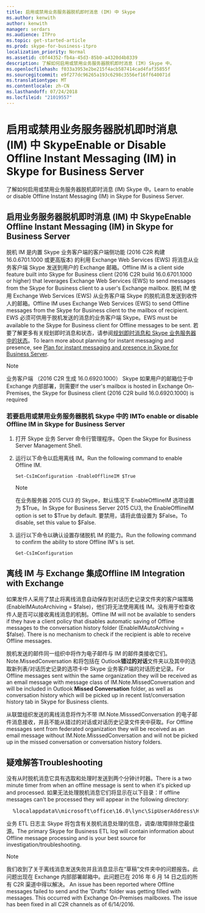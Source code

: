 ```yaml
---
title: 启用或禁用业务服务器脱机即时消息 (IM) 中 Skype
ms.author: kenwith
author: kenwith
manager: serdars
ms.audience: ITPro
ms.topic: get-started-article
ms.prod: skype-for-business-itpro
localization_priority: Normal
ms.assetid: c0f44352-fb4a-45d3-85b0-a4320d4b8339
description: 了解如何启用或禁用业务服务器脱机即时消息 (IM) Skype 中。
ms.openlocfilehash: f033a3953e2be215f4acb587414cad4faf35855f
ms.sourcegitcommit: e9f277dc96265a193c6298c3556ef16ff640071d
ms.translationtype: MT
ms.contentlocale: zh-CN
ms.lasthandoff: 07/24/2018
ms.locfileid: "21019557"
---
```

# <a name="enable-or-disable-offline-instant-messaging-im-in-skype-for-business-server"></a><span data-ttu-id="98c22-103">启用或禁用业务服务器脱机即时消息 (IM) 中 Skype</span><span class="sxs-lookup"><span data-stu-id="98c22-103">Enable or Disable Offline Instant Messaging (IM) in Skype for Business Server</span></span>
 
<span data-ttu-id="98c22-104">了解如何启用或禁用业务服务器脱机即时消息 (IM) Skype 中。</span><span class="sxs-lookup"><span data-stu-id="98c22-104">Learn to enable or disable Offline Instant Messaging (IM) in Skype for Business Server.</span></span>
  
## <a name="enable-offline-instant-messaging-im-in-skype-for-business-server"></a><span data-ttu-id="98c22-105">启用业务服务器脱机即时消息 (IM) 中 Skype</span><span class="sxs-lookup"><span data-stu-id="98c22-105">Enable Offline Instant Messaging (IM) in Skype for Business Server</span></span>

<span data-ttu-id="98c22-106">脱机 IM 是内置 Skype 业务客户端的客户端侧功能 (2016 C2R 构建 16.0.6701.1000 或更高版本) 的利用 Exchange Web Services (EWS) 将消息从业务客户端 Skype 发送到用户的 Exchange 邮箱。</span><span class="sxs-lookup"><span data-stu-id="98c22-106">Offline IM is a client side feature built into Skype for Business client (2016 C2R build 16.0.6701.1000 or higher) that leverages Exchange Web Services (EWS) to send messages from the Skype for Business client to a user's Exchange mailbox.</span></span> <span data-ttu-id="98c22-107">脱机 IM 使用 Exchange Web Services (EWS) 从业务客户端 Skype 的脱机消息发送到收件人的邮箱。</span><span class="sxs-lookup"><span data-stu-id="98c22-107">Offline IM uses Exchange Web Services (EWS) to send Offline messages from the Skype for Business client to the mailbox of recipient.</span></span> <span data-ttu-id="98c22-108">EWS 必须可供用于脱机发送的消息的业务客户端 Skype。</span><span class="sxs-lookup"><span data-stu-id="98c22-108">EWS must be available to the Skype for Business client for Offline messages to be sent.</span></span> <span data-ttu-id="98c22-109">若要了解更多有关规划即时消息和状态，请参阅[规划即时消息和 Skype 业务服务器中的状态](../../plan-your-deployment/instant-messaging-and-presence.md)。</span><span class="sxs-lookup"><span data-stu-id="98c22-109">To learn more about planning for instant messaging and presence, see [Plan for instant messaging and presence in Skype for Business Server](../../plan-your-deployment/instant-messaging-and-presence.md).</span></span>
  
> [!NOTE]
> <span data-ttu-id="98c22-110">业务客户端 （2016 C2R 生成 16.0.6920.1000） Skype 如果用户的邮箱位于中 Exchange 内部部署，则需要</span><span class="sxs-lookup"><span data-stu-id="98c22-110">If the user's mailbox is hosted in Exchange On-Premises, the Skype for Business client (2016 C2R build 16.0.6920.1000) is required</span></span> 
  
### <a name="to-enable-or-disable-offline-im-in-skype-for-business-server"></a><span data-ttu-id="98c22-111">若要启用或禁用业务服务器脱机 Skype 中的 IM</span><span class="sxs-lookup"><span data-stu-id="98c22-111">To enable or disable Offline IM in Skype for Business Server</span></span>

1. <span data-ttu-id="98c22-112">打开 Skype 业务 Server 命令行管理程序。</span><span class="sxs-lookup"><span data-stu-id="98c22-112">Open the Skype for Business Server Management Shell.</span></span>
    
2. <span data-ttu-id="98c22-113">运行以下命令以启用离线 IM。</span><span class="sxs-lookup"><span data-stu-id="98c22-113">Run the following command to enable Offline IM.</span></span>
    
   ```
   Set-CsImConfiguration -EnableOfflineIM $True
   ```

    > [!NOTE]
    > <span data-ttu-id="98c22-114">在业务服务器 2015 CU3 的 Skype，默认情况下 EnableOfflineIM 选项设置为 $True。</span><span class="sxs-lookup"><span data-stu-id="98c22-114">In Skype for Business Server 2015 CU3, the EnableOfflineIM option is set to $True by default.</span></span> <span data-ttu-id="98c22-115">要禁用，请将此值设置为 $False。</span><span class="sxs-lookup"><span data-stu-id="98c22-115">To disable, set this value to $False.</span></span> 
  
3. <span data-ttu-id="98c22-116">运行以下命令以确认设置存储脱机 IM 的能力。</span><span class="sxs-lookup"><span data-stu-id="98c22-116">Run the following command to confirm the ability to store Offline IM's is set.</span></span>
    
   ```
   Get-CsImConfiguration
   ```

## <a name="offline-im-integration-with-exchange"></a><span data-ttu-id="98c22-117">离线 IM 与 Exchange 集成</span><span class="sxs-lookup"><span data-stu-id="98c22-117">Offline IM Integration with Exchange</span></span>

<span data-ttu-id="98c22-p103">如果发件人采用了禁止将离线消息自动保存到对话历史记录文件夹的客户端策略 (EnableIMAutoArchiving = $false)，他们将无法使用离线 IM。没有用于检查收件人是否可以接收离线消息的机制。</span><span class="sxs-lookup"><span data-stu-id="98c22-p103">Offline IM will not be available to senders if they have a client policy that disables automatic saving of Offline messages to the conversation history folder (EnableIMAutoArchiving = $false). There is no mechanism to check if the recipient is able to receive Offline messages.</span></span>
  
<span data-ttu-id="98c22-120">脱机发送的邮件同一组织中将作为电子邮件与 IM 的邮件类接收它们。Note.MissedConversation 和将包括在 Outlook**错过的对话**文件夹以及其中的选取新列表/对话历史记录的选项卡中 Skype 业务客户端的对话历史记录。</span><span class="sxs-lookup"><span data-stu-id="98c22-120">For Offline messages sent within the same organization they will be received as an email message with message class of IM.Note.MissedConversation and will be included in Outlook **Missed Conversation** folder, as well as conversation history which will be picked up in recent list/conversation history tab in Skype for Business clients.</span></span>
  
<span data-ttu-id="98c22-121">从联盟组织发送的离线消息将作为不带 IM.Note.MisssedConversation 的电子邮件消息接收，并且不能从错过的对话或对话历史记录文件夹中获取。</span><span class="sxs-lookup"><span data-stu-id="98c22-121">For Offline messages sent from federated organization they will be received as an email message without IM.Note.MisssedConversation and will not be picked up in the missed conversation or conversation history folders.</span></span> 
  
## <a name="troubleshooting"></a><span data-ttu-id="98c22-122">疑难解答</span><span class="sxs-lookup"><span data-stu-id="98c22-122">Troubleshooting</span></span>

<span data-ttu-id="98c22-123">没有从时脱机消息它具有选取和处理时发送到两个分钟计时器。</span><span class="sxs-lookup"><span data-stu-id="98c22-123">There is a two minute timer from when an offline message is sent to when it's picked up and processed.</span></span> <span data-ttu-id="98c22-124">如果无法处理脱机消息它们将显示在以下目录：</span><span class="sxs-lookup"><span data-stu-id="98c22-124">If offline messages can't be processed they will appear in the following directory:</span></span> 
  
  <pre>  %localappdata%\microsoft\office\16.0\lync\SipUserAddress\History Spooler   </pre>

<span data-ttu-id="98c22-125">业务 ETL 日志主 Skype 将包含有关脱机消息处理的信息，调查/故障排除您最佳源。</span><span class="sxs-lookup"><span data-stu-id="98c22-125">The primary Skype for Business ETL log will contain information about Offline message processing and is your best source for investigation/troubleshooting.</span></span> 
  
> [!NOTE]
> <span data-ttu-id="98c22-p105">我们收到了关于离线消息发送失败并且消息显示在“草稿”文件夹中的问题报告。此问题出现在 Exchange 内部部署邮箱中。此问题已在 2016 年 6 月 14 日之后的所有 C2R 渠道中得以解决。 </span><span class="sxs-lookup"><span data-stu-id="98c22-p105">An issue has been reported where Offline messages failed to send and the 'Drafts' folder was getting filled with messages. This occurred with Exchange On-Premises mailboxes. The issue has been fixed in all C2R channels as of 6/14/2016.</span></span>  